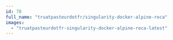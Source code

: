 ```yaml
---
id: 78
full_name: "truatpasteurdotfr/singularity-docker-alpine-roca"
images: 
  - "truatpasteurdotfr-singularity-docker-alpine-roca-latest"
---
```

